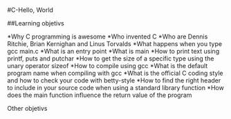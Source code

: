 #C-Hello, World

##Learning objetivs

*Why C programming is awesome
*Who invented C
*Who are Dennis Ritchie, Brian Kernighan and Linus Torvalds
*What happens when you type gcc main.c
*What is an entry point
*What is main
*How to print text using printf, puts and putchar
*How to get the size of a specific type using the unary operator sizeof
*How to compile using gcc
*What is the default program name when compiling with gcc
*What is the official C coding style and how to check your code with betty-style
*How to find the right header to include in your source code when using a standard library function
*How does the main function influence the return value of the program

Other objetivs
